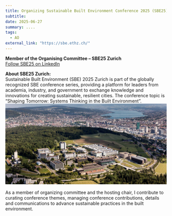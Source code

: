 ```yaml
---
title: Organizing Sustainable Built Environment Conference 2025 (SBE25) in Zurich
subtitle: 
date: 2025-06-27
summary: ....
tags:
  - AO
external_link: "https://sbe.ethz.ch/"
---
```


**Member of the Organising Committee – SBE25 Zurich**  
[Follow SBE25 on LinkedIn](https://www.linkedin.com/company/sbe-series)

**About SBE25 Zurich:**  
Sustainable Built Environment (SBE) 2025 Zurich is part of the globally recognized SBE conference series, providing a platform for leaders from academia, industry, and government to exchange knowledge and innovations for creating sustainable, resilient cities. The conference topic is “Shaping Tomorrow: Systems Thinking in the Built Environment”.
![Alt Text](zurich.jpg)

As a member of organizing committee and the hosting chair, I contribute to curating conference themes, managing conference contributions, details and communications to advance sustainable practices in the built environment.